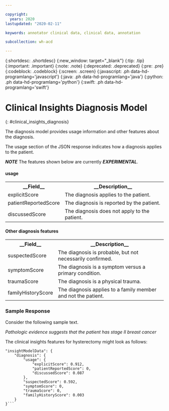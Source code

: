 ```yaml
---

copyright:
  years: 2020
lastupdated: "2020-02-11"

keywords: annotator clinical data, clinical data, annotation

subcollection: wh-acd

---
```


{:shortdesc: .shortdesc}
{:new_window: target="_blank"}
{:tip: .tip}
{:important: .important}
{:note: .note}
{:deprecated: .deprecated}
{:pre: .pre}
{:codeblock: .codeblock}
{:screen: .screen}
{:javascript: .ph data-hd-programlang='javascript'}
{:java: .ph data-hd-programlang='java'}
{:python: .ph data-hd-programlang='python'}
{:swift: .ph data-hd-programlang='swift'}

# Clinical Insights Diagnosis Model
{: #clinical_insights_diagnosis}


The diagnosis model provides usage information and other features about the diagnosis.

The usage section of the JSON response indicates how a diagnosis applies to the patient.

***NOTE*** The features shown below are currently ***EXPERIMENTAL***.

<h4>usage</h4>

<table>
<tr><th>__Field__</th><th>__Description__</th></tr>

<tr><td>explicitScore</td><td>The diagnosis applies to the patient.</td></tr>
<tr><td>patientReportedScore</td><td>The diagnosis is reported by the patient.</td></tr>
<tr><td>discussedScore</td><td>The diagnosis does not apply to the patient.</td></tr>
</table>

<h4>Other diagnosis features</h4>
<table>
<tr><th>__Field__</th><th>__Description__</th></tr>
<tr><td>suspectedScore</td><td>The diagnosis is probable, but not necessarily confirmed.</td></tr>
<tr><td>symptomScore</td><td>The diagnosis is a symptom versus a primary condition.</td></tr>
<tr><td>traumaScore</td><td>The diagnosis is a physical trauma.</td></tr>
<tr><td>familyHistoryScore</td><td>The diagnosis applies to a family member and not the patient.</td></tr>
</table>

### Sample Response

Consider the following sample text.

_Pathologic evidence suggests that the patient has stage II breast cancer_

The clinical insights features for hysterectomy might look as follows:

```
"insightModelData": {
	"diagnosis": {
		"usage": {
			"explicitScore": 0.912,
			"patientReportedScore": 0,
			"discussedScore": 0.087
		},
		"suspectedScore": 0.592,
		"symptomScore": 0,
		"traumaScore": 0,
		"familyHistoryScore": 0.003
	}
}```
